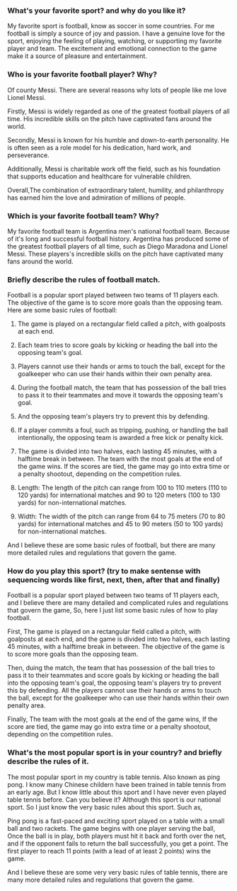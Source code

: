 ### What's your favorite sport? and why do you like it?

My favorite sport is football, know as soccer in some countries. For me football is simply a source of joy and passion. I have a genuine love for the sport, enjoying the feeling of playing, watching, or supporting my favorite player and team. The excitement and emotional connection to the game make it a source of pleasure and entertainment.

### Who is your favorite football player? Why?
Of county Messi. There are several reasons why lots of people like me love Lionel Messi.

Firstly, Messi is widely regarded as one of the greatest football players of all time. His incredible skills on the pitch have captivated fans around the world.

Secondly, Messi is known for his humble and down-to-earth personality. He is often seen as a role model for his dedication, hard work, and perseverance.

Additionally, Messi is charitable work off the field, such as his foundation that supports education and healthcare for vulnerable children.

Overall,The combination of extraordinary talent, humility, and philanthropy has earned him the love and admiration of millions of people.

### Which is your favorite football team? Why?
My favorite football team is Argentina men's national football team. Because of it's long and successful football history. Argentina has produced some of the greatest football players of all time, such as Diego Maradona and Lionel Messi. These players's incredible skills on the pitch have captivated many fans around the world.

### Briefly describe the rules of football match.

Football is a popular sport played between two teams of 11 players each. The objective of the game is to score more goals than the opposing team. Here are some basic rules of football:

1. The game is played on a rectangular field called a pitch, with goalposts at each end.

2. Each team tries to score goals by kicking or heading the ball into the opposing team's goal.

3. Players cannot use their hands or arms to touch the ball, except for the goalkeeper who can use their hands within their own penalty area.

4. During the football match, the team that has possession of the ball tries to pass it to their teammates and move it towards the opposing team's goal.

5. And the opposing team's players try to prevent this by defending.

6. If a player commits a foul, such as tripping, pushing, or handling the ball intentionally, the opposing team is awarded a free kick or penalty kick.

7. The game is divided into two halves, each lasting 45 minutes, with a halftime break in between. The team with the most goals at the end of the game wins. If the scores are tied, the game may go into extra time or a penalty shootout, depending on the competition rules.

8. Length: The length of the pitch can range from 100 to 110 meters (110 to 120 yards) for international matches and 90 to 120 meters (100 to 130 yards) for non-international matches.

9. Width: The width of the pitch can range from 64 to 75 meters (70 to 80 yards) for international matches and 45 to 90 meters (50 to 100 yards) for non-international matches.

And I believe these are some basic rules of football, but there are many more detailed rules and regulations that govern the game.

### How do you play this sport? (try to make sentense with sequencing words like first, next, then, after that and finally)

Football is a popular sport played between two teams of 11 players each, and I believe there are many detailed and complicated rules and regulations that govern the game, So, here I just list some basic rules of how to play football.

First, The game is played on a rectangular field called a pitch, with goalposts at each end, and the game is divided into two halves, each lasting 45 minutes, with a halftime break in between. The objective of the game is to score more goals than the opposing team.

Then, duing the match, the team that has possession of the ball tries to pass it to their teammates and score goals by kicking or heading the ball into the opposing team's goal, the opposing team's players try to prevent this by defending. All the players cannot use their hands or arms to touch the ball, except for the goalkeeper who can use their hands within their own penalty area.

Finally, The team with the most goals at the end of the game wins, If the score are tied, the game may go into extra time or a penalty shootout, depending on the competition rules.

### What's the most popular sport is in your country? and briefly describe the rules of it.
The most popular sport in my country is table tennis. Also known as ping pong. I know many Chinese childern have been trained in table tennis from an early age. But I know little about this sport and I have never even played table tennis before. Can you believe it? Although this sport is our national sport. So I just know the very basic rules about this sport. Such as,

Ping pong is a fast-paced and exciting sport played on a table with a small ball and two rackets. The game begins with one player serving the ball, Once the ball is in play, both players must hit it back and forth over the net, and if the opponent fails to return the ball successfully, you get a point. The first player to reach 11 points (with a lead of at least 2 points) wins the game.

And I believe these are some very very basic rules of table tennis, there are many more detailed rules and regulations that govern the game.
